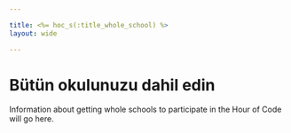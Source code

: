 ```yaml
---

title: <%= hoc_s(:title_whole_school) %>
layout: wide

---
```


# Bütün okulunuzu dahil edin

Information about getting whole schools to participate in the Hour of Code will go here.